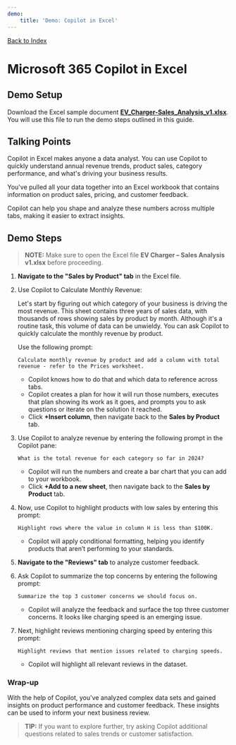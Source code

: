 ```yaml
---
demo:
    title: 'Demo: Copilot in Excel'
---
```


[Back to Index](https://microsoftlearning.github.io/MS-4012-Microsoft-Copilot-Web-Based-Interactive-Experience-for-Executives/)

# Microsoft 365 Copilot in Excel

## Demo Setup

Download the Excel sample document [**EV_Charger-Sales_Analysis_v1.xlsx**](https://github.com/MicrosoftLearning/MS-4012-Microsoft-Copilot-Unlocked/raw/master/Resourcefiles/EV_Charger-Sales_Analysis_v1.xlsx). You will use this file to run the demo steps outlined in this guide.


## Talking Points

Copilot in Excel makes anyone a data analyst. You can use Copilot to quickly understand annual revenue trends, product sales, category performance, and what's driving your business results.

You've pulled all your data together into an Excel workbook that contains information on product sales, pricing, and customer feedback.

Copilot can help you shape and analyze these numbers across multiple tabs, making it easier to extract insights.

## Demo Steps

> **NOTE:** Make sure to open the Excel file **EV Charger – Sales Analysis v1.xlsx** before proceeding.

1. **Navigate to the "Sales by Product" tab** in the Excel file.

1. Use Copilot to Calculate Monthly Revenue:  

   Let's start by figuring out which category of your business is driving the most revenue. This sheet contains three years of sales data, with thousands of rows showing sales by product by month. Although it's a routine task, this volume of data can be unwieldy. You can ask Copilot to quickly calculate the monthly revenue by product.

   Use the following prompt:

   ```text
   Calculate monthly revenue by product and add a column with total revenue - refer to the Prices worksheet.
   ```
    - Copilot knows how to do that and which data to reference across tabs. 
    - Copilot creates a plan for how it will run those numbers, executes that plan showing its work as it goes, and prompts you to ask questions or iterate on the solution it reached.
    - Click **+Insert column**, then navigate back to the **Sales by Product** tab.
   

1. Use Copilot to analyze revenue by entering the following prompt in the Copilot pane:

    ```text
    What is the total revenue for each category so far in 2024?
    ```

    - Copilot will run the numbers and create a bar chart that you can add to your workbook.
    - Click **+Add to a new sheet**, then navigate back to the **Sales by Product** tab.

1. Now, use Copilot to highlight products with low sales by entering this prompt:

    ```text
    Highlight rows where the value in column H is less than $100K.
    ```

    - Copilot will apply conditional formatting, helping you identify products that aren’t performing to your standards.

1. **Navigate to the "Reviews" tab** to analyze customer feedback.

1. Ask Copilot to summarize the top concerns by entering the following prompt:

    ```text
    Summarize the top 3 customer concerns we should focus on.
    ```

    - Copilot will analyze the feedback and surface the top three customer concerns. It looks like charging speed is an emerging issue.

1. Next, highlight reviews mentioning charging speed by entering this prompt:

    ```text
    Highlight reviews that mention issues related to charging speeds.
    ```

    - Copilot will highlight all relevant reviews in the dataset.

### Wrap-up

With the help of Copilot, you've analyzed complex data sets and gained insights on product performance and customer feedback. These insights can be used to inform your next business review.

> **TIP:** If you want to explore further, try asking Copilot additional questions related to sales trends or customer satisfaction.
